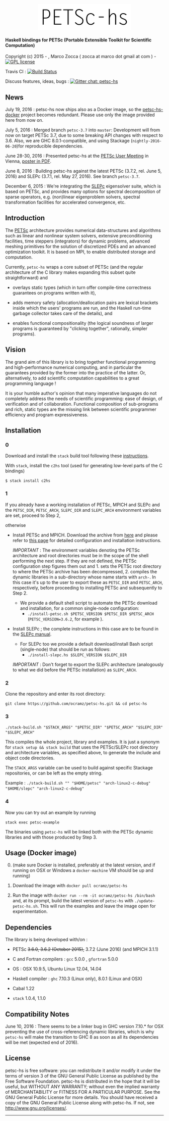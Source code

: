 <p align="center">
  <a href="https://github.com/ocramz/petsc-hs">
    <img src="https://github.com/ocramz/petsc-hs/blob/master/doc/img/logo.jpg" />
  </a>
</p>




#### Haskell bindings for PETSc (Portable Extensible Toolkit for Scientific Computation)

Copyright (c) 2015 - , Marco Zocca ( zocca at marco dot gmail at com ) - [![GPL license](https://img.shields.io/badge/license-GPL-blue.svg)](https://github.com/ocramz/petsc-hs/blob/master/LICENSE)

Travis CI : [![Build Status](https://travis-ci.org/ocramz/petsc-hs.svg?branch=master)](https://travis-ci.org/ocramz/petsc-hs)

Discuss features, ideas, bugs : [![Gitter chat: petsc-hs](https://badges.gitter.im/Join%20Chat.svg)](https://gitter.im/ocramz/petsc-hs?utm_source=badge&utm_medium=badge&utm_campaign=pr-badge&utm_content=badge)


## News

July 19, 2016 : petsc-hs now ships also as a Docker image, so the [petsc-hs-docker](https://github.com/ocramz/petsc-hs-docker) project becomes redundant. Please use only the image provided here from now on.

July 5, 2016 : Merged branch `petsc-3.7` into `master`: Development will from now on target PETSc 3.7, due to some breaking API changes with respect to 3.6. Also, we are GHC 8.0.1-compatible, and using Stackage (`nightly-2016-06-20`)for reproducible dependencies.

June 28-30, 2016 : Presented petsc-hs at the [PETSc User Meeting](https://www.mcs.anl.gov/petsc/meetings/2016/program.html) in Vienna, [poster in PDF](https://github.com/ocramz/petsc-hs/blob/master/doc/posters/petsc-hs_PETSc_2016.pdf).

June 8, 2016 : Building petsc-hs against the latest PETSc (3.7.2, rel. June 5, 2016) and SLEPc (3.7.1, rel. May 27, 2016). See branch `petsc-3.7`.

December 6, 2015 : We're integrating the [SLEPc](http://slepc.upv.es/) eigensolver suite, which is based on PETSc, and provides many options for spectral decomposition of sparse operators, e.g. (non)linear eigenproblem solvers, spectral transformation facilities for accelerated convergence, etc. 



## Introduction

The [PETSc](http://www.mcs.anl.gov/petsc/) architecture provides numerical data-structures and algorithms such as linear and nonlinear system solvers, extensive preconditioning facilities, time steppers (integrators) for dynamic problems, advanced meshing primitives for the solution of discretized PDEs and an advanced optimization toolkit. It is based on MPI, to enable distributed storage and computation.

Currently, `petsc-hs` wraps a core subset of PETSc (and the regular architecture of the C library makes expanding this subset quite straightforward) and 

* overlays static types (which in turn offer compile-time correctness guarantees on programs written with it),

* adds memory safety (allocation/deallocation pairs are lexical brackets inside which the users' programs are run, and the Haskell run-time garbage collector takes care of the details), and  

* enables functional compositionality (the logical soundness of larger programs is guaranteed by "clicking together", rationally, simpler programs).
  


## Vision

The grand aim of this library is to bring together functional programming and high-performance numerical computing, and in particular the guarantees provided by the former into the practice of the latter. Or, alternatively, to add scientific computation capabilities to a great programming language !

It is your humble author's opinion that many imperative languages do not completely address the needs of scientific programming: ease of design, of verification and of collaboration. 
Functional composition of sub-programs and rich, static types are the missing link between scientific programmer efficiency and program expressiveness.
 




## Installation


### 0 

Download and install the `stack` build tool following these [instructions](http://docs.haskellstack.org/en/stable/README.html). 

With `stack`, install the `c2hs` tool (used for generating low-level parts of the C bindings)

    $ stack install c2hs

### 1

If you already have a working installation of PETSc, MPICH and SLEPc and the `PETSC_DIR`, `PETSC_ARCH`, `SLEPC_DIR` and `SLEPC_ARCH` environment variables are set, proceed to Step 2,

otherwise

* Install PETSc and MPICH. Download the archive from [here](http://www.mcs.anl.gov/petsc/download/index.html) and please refer to [this page](http://www.mcs.anl.gov/petsc/documentation/installation.html) for detailed configuration and installation instructions.

    _IMPORTANT_ : The environment variables denoting the PETSc architecture and root directories must be in the scope of the shell performing the next step. If they are not defined, the PETSc configuration step figures them out and  1. sets the PETSc root directory to where the PETSc archive has been decompressed, 2. compiles the dynamic libraries in a sub-directory whose name starts with `arch-`. In this case it's up to the user to export these as `PETSC_DIR` and `PETSC_ARCH`, respectively, before proceeding to installing PETSc and subsequently to Step 2.

    * We provide a default shell script to automate the PETSc download and installation, for a common single-node configuration: 
        - `./install-petsc.sh $PETSC_VERSION $PETSC_DIR $PETSC_ARCH` (`PETSC_VERSION=3.6.2`, for example ).



* Install SLEPc ; the complete instructions in this case are to be found in the [SLEPc manual](http://slepc.upv.es/documentation/slepc.pdf). 
    * For SLEPc too we provide a default download/install Bash script (single-node) that should be run as follows:
        - `./install-slepc.hs $SLEPC_VERSION $SLEPC_DIR`

    _IMPORTANT_ : Don't forget to export the SLEPc architecture (analogously to what we did before the PETSc installation) as `SLEPC_ARCH`.


### 2 

Clone the repository and enter its root directory: 

    git clone https://github.com/ocramz/petsc-hs.git && cd petsc-hs


### 3 

    ./stack-build.sh "$STACK_ARGS" "$PETSC_DIR" "$PETSC_ARCH" "$SLEPC_DIR" "$SLEPC_ARCH"

This compiles the whole project, library and examples. 
It is just a synonym for `stack setup && stack build` that uses the PETSc/SLEPc root directory and architecture variables, as specified above, to generate the include and object code directories.

The `STACK_ARGS` variable can be used to build against specific Stackage repositories, or can be left as the empty string.

Example : `./stack-build.sh "" "$HOME/petsc" "arch-linux2-c-debug" "$HOME/slepc" "arch-linux2-c-debug"`


### 4 

Now you can try out an example by running 

    stack exec petsc-example 

The binaries using `petsc-hs` will be linked both with the PETSc dynamic libraries and with those produced by Step 3.




## Usage (Docker image)

0. (make sure Docker is installed, preferably at the latest version, and if running on OSX or Windows a `docker-machine` VM should be up and running)

1. Download the image with `docker pull ocramz/petsc-hs`

2. Run the image with `docker run --rm -it ocramz/petsc-hs /bin/bash` and, at its prompt, build the latest version of `petsc-hs` with  `./update-petsc-hs.sh`. This will run the examples and leave the image open for experimentation.






## Dependencies 

The library is being developed with/on :

* PETSc ~~3.6.0, 3.6.2 (October 2015),~~ 3.7.2 (June 2016) (and MPICH 3.1.1)

* C and Fortran compilers : `gcc` 5.0.0 , `gfortran` 5.0.0

* OS : OSX 10.9.5, Ubuntu Linux 12.04, 14.04

* Haskell compiler : `ghc` 7.10.3 (Linux only), 8.0.1 (Linux and OSX)

* Cabal 1.22

* `stack` 1.0.4, 1.1.0


## Compatibility Notes

June 10, 2016 : There seems to be a linker bug in GHC version 7.10.* for OSX preventing the use of cross-referencing dynamic libraries, which is why `petsc-hs` will make the transition to GHC 8 as soon as all its dependencies will be met (expected end of 2016).








## License

petsc-hs is free software: you can redistribute it and/or modify it under the
terms of version 3 of the GNU General Public License as published by
the Free Software Foundation.
petsc-hs is distributed in the hope that it will be useful, but WITHOUT ANY
WARRANTY; without even the implied warranty of MERCHANTABILITY or FITNESS
FOR A PARTICULAR PURPOSE. See the GNU General Public License for
more details.
You should have received a copy of the GNU General Public License
along with petsc-hs. If not, see <http://www.gnu.org/licenses/>.
- - - - - - - - - - - - - - - - - - - - - - - - - - - - - - - - - - - - - -
